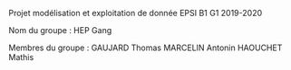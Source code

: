Projet modélisation et exploitation de donnée EPSI B1 G1 2019-2020 


Nom du groupe : HEP Gang

Membres du groupe :
  GAUJARD Thomas
  MARCELIN Antonin
  HAOUCHET Mathis
